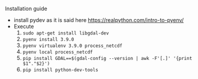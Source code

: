Installation guide

* install pydev as it is said here https://realpython.com/intro-to-pyenv/
* Execute 
    1. ```sudo apt-get install libgdal-dev```
    1. ```pyenv install 3.9.0```
    1. ```pyenv virtualenv 3.9.0 process_netcdf```
    1. ```pyenv local process_netcdf```
    1. ```pip install GDAL==$(gdal-config --version | awk -F'[.]' '{print $1"."$2}')```
    1. ```pip install python-dev-tools```



